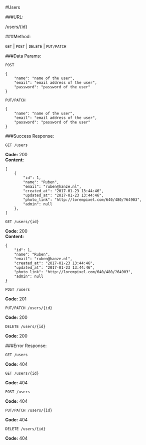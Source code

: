 #Users

###URL:

  /users/{id}

###Method:

  `GET` | `POST` | `DELETE` | `PUT/PATCH`

###Data Params:

`POST`

```
{
    "name": "name of the user",
    "email": "email address of the user",
    "password": "password of the user"
}
```

`PUT/PATCH`

```
{
    "name": "name of the user",
    "email": "email address of the user",
    "password": "password of the user"
}
```

###Success Response:
  
  `GET /users`

**Code:** 200<br>
**Content:**

```
[
    {
        "id": 1,
        "name": "Ruben",
        "email": "ruben@hanze.nl",
        "created_at": "2017-01-23 13:44:46",
        "updated_at": "2017-01-23 13:44:46",
        "photo_link": "http://lorempixel.com/640/480/?64903",
        "admin": null
    },
]
```

`GET /users/{id}`

**Code:** 200<br>
**Content:**

```
{
    "id": 1,
    "name": "Ruben",
    "email": "ruben@hanze.nl",
    "created_at": "2017-01-23 13:44:46",
    "updated_at": "2017-01-23 13:44:46",
    "photo_link": "http://lorempixel.com/640/480/?64903",
    "admin": null
}
```

`POST /users`

**Code:** 201

`PUT/PATCH /users/{id}`

**Code:** 200

`DELETE /users/{id}`

**Code:** 200
 
###Error Response:

`GET /users`

**Code:** 404

`GET /users/{id}`

**Code:** 404

`POST /users`

**Code:** 404

`PUT/PATCH /users/{id}`

**Code:** 404

`DELETE /users/{id}`

**Code:** 404
